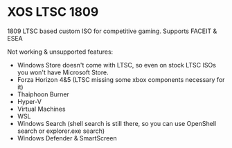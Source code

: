# XOS LTSC 1809
1809 LTSC based custom ISO for competitive gaming. Supports FACEIT & ESEA

Not working & unsupported features:

- Windows Store doesn't come with LTSC, so even on stock LTSC ISOs you won't have Microsoft Store.
- Forza Horizon 4&5 (LTSC missing some xbox components necessary for it)
- Thaiphoon Burner
- Hyper-V
- Virtual Machines
- WSL
- Windows Search (shell search is still there, so you can use OpenShell search or explorer.exe search)
- Windows Defender & SmartScreen
